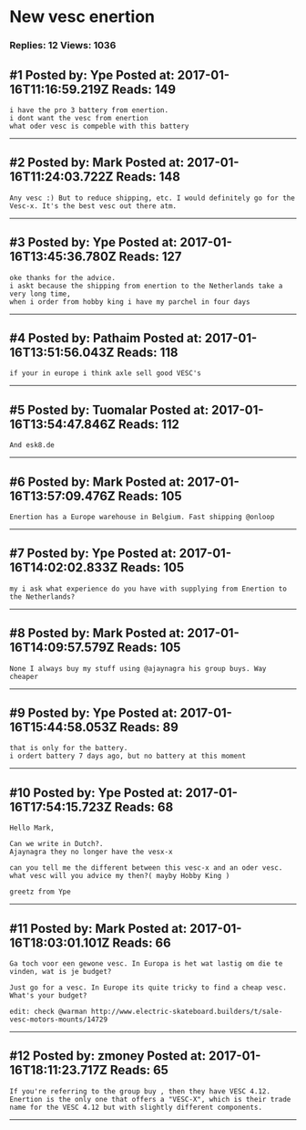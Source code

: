# New vesc enertion

### Replies: 12 Views: 1036

## \#1 Posted by: Ype Posted at: 2017-01-16T11:16:59.219Z Reads: 149

```
i have the pro 3 battery from enertion.
i dont want the vesc from enertion
what oder vesc is compeble with this battery
```

---
## \#2 Posted by: Mark Posted at: 2017-01-16T11:24:03.722Z Reads: 148

```
Any vesc :) But to reduce shipping, etc. I would definitely go for the Vesc-x. It's the best vesc out there atm.
```

---
## \#3 Posted by: Ype Posted at: 2017-01-16T13:45:36.780Z Reads: 127

```
oke thanks for the advice.
i askt because the shipping from enertion to the Netherlands take a very long time,
when i order from hobby king i have my parchel in four days
```

---
## \#4 Posted by: Pathaim Posted at: 2017-01-16T13:51:56.043Z Reads: 118

```
if your in europe i think axle sell good VESC's
```

---
## \#5 Posted by: Tuomalar Posted at: 2017-01-16T13:54:47.846Z Reads: 112

```
And esk8.de
```

---
## \#6 Posted by: Mark Posted at: 2017-01-16T13:57:09.476Z Reads: 105

```
Enertion has a Europe warehouse in Belgium. Fast shipping @onloop
```

---
## \#7 Posted by: Ype Posted at: 2017-01-16T14:02:02.833Z Reads: 105

```
my i ask what experience do you have with supplying from Enertion to the Netherlands?
```

---
## \#8 Posted by: Mark Posted at: 2017-01-16T14:09:57.579Z Reads: 105

```
None I always buy my stuff using @ajaynagra his group buys. Way cheaper
```

---
## \#9 Posted by: Ype Posted at: 2017-01-16T15:44:58.053Z Reads: 89

```
that is only for the battery.
i ordert battery 7 days ago, but no battery at this moment
```

---
## \#10 Posted by: Ype Posted at: 2017-01-16T17:54:15.723Z Reads: 68

```
Hello Mark,

Can we write in Dutch?.
Ajaynagra they no longer have the vesx-x

can you tell me the different between this vesc-x and an oder vesc.
what vesc will you advice my then?( mayby Hobby King )

greetz from Ype
```

---
## \#11 Posted by: Mark Posted at: 2017-01-16T18:03:01.101Z Reads: 66

```
Ga toch voor een gewone vesc. In Europa is het wat lastig om die te vinden, wat is je budget?

Just go for a vesc. In Europe its quite tricky to find a cheap vesc. What's your budget?

edit: check @warman http://www.electric-skateboard.builders/t/sale-vesc-motors-mounts/14729
```

---
## \#12 Posted by: zmoney Posted at: 2017-01-16T18:11:23.717Z Reads: 65

```
If you're referring to the group buy , then they have VESC 4.12. Enertion is the only one that offers a "VESC-X", which is their trade name for the VESC 4.12 but with slightly different components.
```

---
